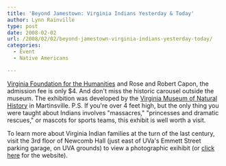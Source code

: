 ```yaml
---
title: 'Beyond Jamestown: Virginia Indians Yesterday & Today'
author: Lynn Rainville
type: post
date: 2008-02-02
url: /2008/02/02/beyond-jamestown-virginia-indians-yesterday-today/
categories:
  - Event
  - Native Americans

---
```

[Virginia Foundation for the Humanities](http://www.locohistory.org/blog/albemarle/?attachment_id=186) and Rose and Robert Capon, the admission fee is only $4. And don't miss the historic carousel outside the museum. The exhibition was developed by the [Virginia Museum of Natural History][2] in Martinsville. P.S. If you're over 4 feet high, but the only thing you were taught about Indians involves "massacres," "princesses and dramatic rescues," or mascots for sports teams, this exhibit is well worth a visit.

To learn more about Virginia Indian families at the turn of the last century, visit the 3rd floor of Newcomb Hall (just east of UVa's Emmett Street parking garage, on UVA grounds) to view a photographic exihibit (or [click here][3] for the website).

 [1]: http://www.vadm.org/
 [2]: http://www.vmnh.net/
 [3]: http://www.faculty.sbc.edu/lrainville/VAIndiansExhibit/index.html
